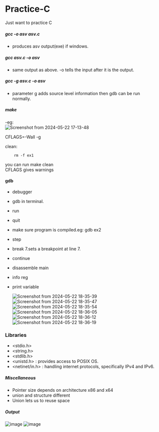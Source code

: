 # Practice-C
Just want to practice C
##### gcc -o asv asv.c
- produces asv output(exe) if windows.
##### gcc asv.c -o asv
- same output as above. -o tells the input after it is the output.
##### gcc -g asv.c -o asv
- parameter g adds source level information then gdb can be run normally.
##### make
-eg:</br> 
![Screenshot from 2024-05-22 17-13-48](https://github.com/hawahari/Practice-C/assets/149294262/3348d875-9b80-4fe7-bdb6-cd9a12a44497)

CFLAGS=-Wall -g<br>

clean:<br>
```
	rm -f ex1
```
you can run make clean</br>
CFLAGS gives warnings </br>

#### gdb
- debugger
- gdb in terminal.
- run
- quit
- make sure program is compiled.eg: gdb ex2
- step
- break 7.sets a breakpoint at line 7.
- continue
- disassemble main
- info reg
- print variable

  
  ![Screenshot from 2024-05-22 18-35-39](https://github.com/hawahari/Practice-C/assets/149294262/752c5e25-0815-4993-a491-d4dcb600ad15)
![Screenshot from 2024-05-22 18-35-47](https://github.com/hawahari/Practice-C/assets/149294262/323d4491-90e6-4d8b-a6fe-5334f3ebf1a5)
![Screenshot from 2024-05-22 18-35-54](https://github.com/hawahari/Practice-C/assets/149294262/0c88ec81-0a73-41cd-b6d1-ea438863d5a7)
![Screenshot from 2024-05-22 18-36-05](https://github.com/hawahari/Practice-C/assets/149294262/ff538dcb-2369-481a-ac07-4348b82002fa)
![Screenshot from 2024-05-22 18-36-12](https://github.com/hawahari/Practice-C/assets/149294262/94ef85b3-5b11-4258-ab01-91554529ed5b)
![Screenshot from 2024-05-22 18-36-19](https://github.com/hawahari/Practice-C/assets/149294262/59297cae-623d-4b18-bb3f-3f6fb4179c83)


### Libraries
- <stdio.h>
- <string.h>
- <stdlib.h>
- <unistd.h> : provides access to POSIX OS.
- <netinet/in.h> : handling internet protocols, specifically IPv4 and IPv6.
##### Miscellaneous
- Pointer size depends on architecture x86 and x64
- union and structure different
- Union lets us to reuse space
##### Output
![image](https://github.com/hawahari/Practice-C/assets/149294262/fea6730c-db8e-4ece-b4f2-18fc2f8df8e2)
![image](https://github.com/hawahari/Practice-C/assets/149294262/0b9a481c-7e91-456e-9a9a-21259075c249)

